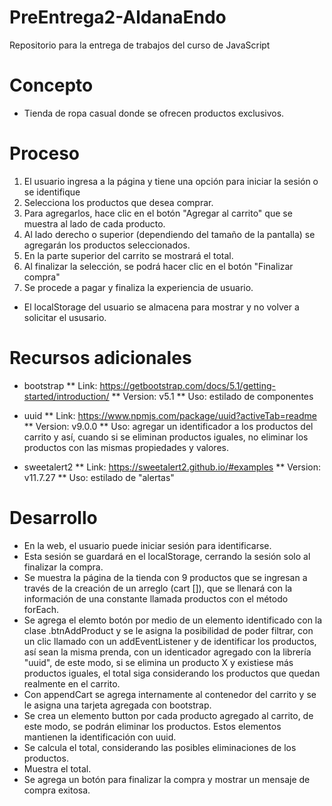 # PreEntrega2-AldanaEndo

Repositorio para la entrega de trabajos del curso de JavaScript

# Concepto

- Tienda de ropa casual donde se ofrecen productos exclusivos.

# Proceso

1. El usuario ingresa a la página y tiene una opción para iniciar la sesión o se identifique
2. Selecciona los productos que desea comprar.
3. Para agregarlos, hace clic en el botón "Agregar al carrito" que se muestra al lado de cada producto.
4. Al lado derecho o superior (dependiendo del tamaño de la pantalla) se agregarán los productos seleccionados.
5. En la parte superior del carrito se mostrará el total.
6. Al finalizar la selección, se podrá hacer clic en el botón "Finalizar compra"
7. Se procede a pagar y finaliza la experiencia de usuario.

- El localStorage del usuario se almacena para mostrar y no volver a solicitar el ususario.

# Recursos adicionales

- bootstrap
  ** Link: https://getbootstrap.com/docs/5.1/getting-started/introduction/
  ** Version: v5.1
  \*\* Uso: estilado de componentes

- uuid
  ** Link: https://www.npmjs.com/package/uuid?activeTab=readme
  ** Version: v9.0.0
  \*\* Uso: agregar un identificador a los productos del carrito y así, cuando si se eliminan productos iguales, no eliminar los productos con las mismas propiedades y valores.

* sweetalert2
  ** Link: https://sweetalert2.github.io/#examples
  ** Version: v11.7.27
  \*\* Uso: estilado de "alertas"

# Desarrollo

- En la web, el usuario puede iniciar sesión para identificarse.
- Esta sesión se guardará en el localStorage, cerrando la sesión solo al finalizar la compra.
- Se muestra la página de la tienda con 9 productos que se ingresan a través de la creación de un arreglo (cart []), que se llenará con la información de una constante llamada productos con el método forEach.
- Se agrega el elemto botón por medio de un elemento identificado con la clase .btnAddProduct y se le asigna la posibilidad de poder filtrar, con un clic llamado con un addEventListener y de identificar los productos, así sean la misma prenda, con un identicador agregado con la librería "uuid", de este modo, si se elimina un producto X y existiese más productos iguales, el total siga considerando los productos que quedan realmente en el carrito.
- Con appendCart se agrega internamente al contenedor del carrito y se le asigna una tarjeta agregada con bootstrap.
- Se crea un elemento button por cada producto agregado al carrito, de este modo, se podrán eliminar los productos. Estos elementos mantienen la identificación con uuid.
- Se calcula el total, considerando las posibles eliminaciones de los productos.
- Muestra el total.
- Se agrega un botón para finalizar la compra y mostrar un mensaje de compra exitosa.
